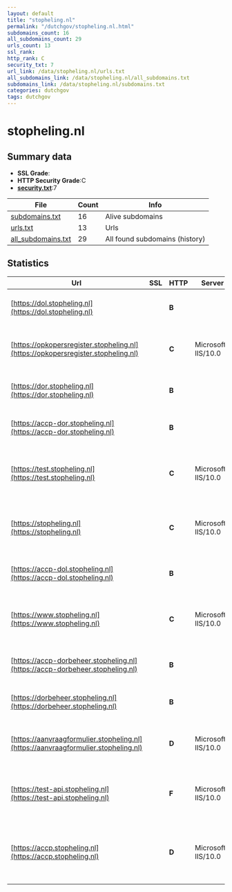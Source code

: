 ```yaml
---
layout: default
title: "stopheling.nl"
permalink: "/dutchgov/stopheling.nl.html"
subdomains_count: 16
all_subdomains_count: 29
urls_count: 13
ssl_rank: 
http_rank: C
security_txt: 7
url_link: /data/stopheling.nl/urls.txt
all_subdomains_link: /data/stopheling.nl/all_subdomains.txt
subdomains_link: /data/stopheling.nl/subdomains.txt
categories: dutchgov
tags: dutchgov
---
```



# stopheling.nl
## Summary data


 - **SSL Grade**:
 - **HTTP Security Grade**:C
 - **[security.txt](https://www.digitaleoverheid.nl/nieuws/standaard-security-txt-nu-verplicht-voor-overheid/)**:7


| File       | Count | Info |
|------------|-------|------|
|[subdomains.txt](/DutchGovScope/data/stopheling.nl/subdomains.txt)|16|Alive subdomains|
|[urls.txt](/DutchGovScope/data/stopheling.nl/urls.txt)|13|Urls|
|[all_subdomains.txt](/DutchGovScope/data/stopheling.nl/all_subdomains.txt)|29|All found subdomains (history)|


## Statistics


| Url | SSL | HTTP | Server | Cookie | HSTS | CORS | CTO | CSP | XFO | XXP | RP |FP| Tech |Title |
|--------|-------|-------|------|------|------|------|------|------|------|------|------|------|------|------|
|[https://dol.stopheling.nl](https://dol.stopheling.nl)| | **B**|| | | | |:warning: | :white_check_mark: | :white_check_mark: | :white_check_mark: | |Azure Azure Front Door||
|[https://opkopersregister.stopheling.nl](https://opkopersregister.stopheling.nl)| | **C**|Microsoft-IIS/10.0| | | | |:warning: | :white_check_mark: | :white_check_mark: | :white_check_mark: | |IIS:10.0 Microsoft ASP.NET Windows Server|Object moved|
|[https://dor.stopheling.nl](https://dor.stopheling.nl)| | **B**|| | | | |:warning: | :white_check_mark: | :white_check_mark: | :white_check_mark: | |Azure Azure Front Door||
|[https://accp-dor.stopheling.nl](https://accp-dor.stopheling.nl)| | **B**|| | | | |:warning: | :white_check_mark: | :white_check_mark: | :white_check_mark: | |Azure Azure Front Door||
|[https://test.stopheling.nl](https://test.stopheling.nl)| | **C**|Microsoft-IIS/10.0| |:white_check_mark: | | | | | | :white_check_mark: | |HSTS IIS:10.0 Microsoft ASP.NET Windows Server|Stop Heling | Ho...|
|[https://stopheling.nl](https://stopheling.nl)| | **C**|Microsoft-IIS/10.0| |:white_check_mark: | | | | | | :white_check_mark: | |HSTS IIS:10.0 Microsoft ASP.NET Windows Server|Stop Heling | Ho...|
|[https://accp-dol.stopheling.nl](https://accp-dol.stopheling.nl)| | **B**|| | | | |:warning: | :white_check_mark: | :white_check_mark: | :white_check_mark: | |Azure Azure Front Door||
|[https://www.stopheling.nl](https://www.stopheling.nl)| | **C**|Microsoft-IIS/10.0| |:white_check_mark: | | | | | | :white_check_mark: | |HSTS IIS:10.0 Microsoft ASP.NET Windows Server|Stop Heling | Ho...|
|[https://accp-dorbeheer.stopheling.nl](https://accp-dorbeheer.stopheling.nl)| | **B**|| | | | |:warning: | :white_check_mark: | :white_check_mark: | :white_check_mark: | |Azure Azure Front Door||
|[https://dorbeheer.stopheling.nl](https://dorbeheer.stopheling.nl)| | **B**|| | | | |:warning: | :white_check_mark: | :white_check_mark: | :white_check_mark: | |Azure Azure Front Door||
|[https://aanvraagformulier.stopheling.nl](https://aanvraagformulier.stopheling.nl)| | **D**|Microsoft-IIS/10.0|:white_check_mark: |:white_check_mark: | | | | | | :white_check_mark: | |IIS:10.0 Microsoft ASP.NET Windows Server|Object moved|
|[https://test-api.stopheling.nl](https://test-api.stopheling.nl)| | **F**|Microsoft-IIS/10.0|:white_check_mark: | | | | | | | :white_check_mark: | |Azure IIS:10.0 Microsoft ASP.NET Windows Server||
|[https://accp.stopheling.nl](https://accp.stopheling.nl)| | **D**|Microsoft-IIS/10.0|:white_check_mark: |:white_check_mark: | | | | | | :white_check_mark: | |Azure HSTS IIS:10.0 Microsoft ASP.NET Windows Server|Stop Heling | Ho...|

